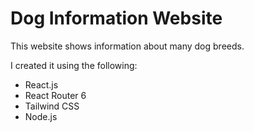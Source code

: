# Dog Information Website

This website shows information about many dog breeds.

I created it using the following:

- React.js
- React Router 6
- Tailwind CSS
- Node.js
